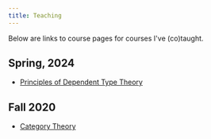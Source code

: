 ```yaml
---
title: Teaching
---
```


Below are links to course pages for courses I've (co)taught.

## Spring, 2024

 - [Principles of Dependent Type Theory](/courses/type-theory-s-2024/)

## Fall 2020

 - [Category Theory](/courses/category-theory-f-2020)

